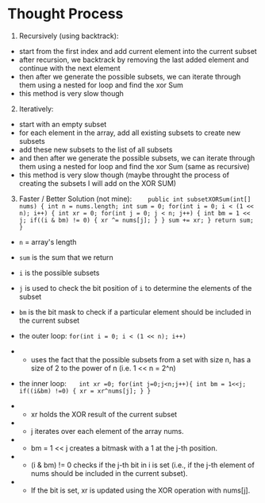 # Thought Process

1. Recursively (using backtrack):

- start from the first index and add current element into the current subset
- after recursion, we backtrack by removing the last added element and continue with the next element
- then after we generate the possible subsets, we can iterate through them using a nested for loop and find the xor Sum
- this method is very slow though

2. Iteratively:

- start with an empty subset
- for each element in the array, add all existing subsets to create new subsets
- add these new subsets to the list of all subsets
- and then after we generate the possible subsets, we can iterate through them using a nested for loop and find the xor Sum (same as recursive)
- this method is very slow though (maybe throught the process of creating the subsets I will add on the XOR SUM)

3. Faster / Better Solution (not mine):
   `   
public int subsetXORSum(int[] nums) {
    int n = nums.length;
    int sum = 0;
    for(int i = 0; i < (1 << n); i++) {
        int xr = 0;
        for(int j = 0; j < n; j++) {
            int bm = 1 << j;
            if((i & bm) != 0) {
                xr ^= nums[j];
            }
        }
        sum += xr;
    }
    return sum;
}`

- `n` = array's length
- `sum` is the sum that we return
- `i` is the possible subsets
- `j` is used to check the bit position of `i` to determine the elements of the subset
- `bm` is the bit mask to check if a particular element should be included in the current subset

- the outer loop:
  `for(int i = 0; i < (1 << n); i++)`
- - uses the fact that the possible subsets from a set with size n, has a size of 2 to the power of n (i.e. 1 << n = 2^n)

- the inner loop:
  `  
  int xr =0;
  for(int j=0;j<n;j++){
      int bm = 1<<j;
      if((i&bm) !=0) {
          xr = xr^nums[j];
      }
  }`
- - xr holds the XOR result of the current subset
- - j iterates over each element of the array nums.
- - bm = 1 << j creates a bitmask with a 1 at the j-th position.
- - (i & bm) != 0 checks if the j-th bit in i is set (i.e., if the j-th element of nums should be included in the current subset).
- - If the bit is set, xr is updated using the XOR operation with nums[j].
